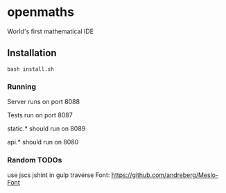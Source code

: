 # openmaths

World's first mathematical IDE

## Installation

```bash install.sh```

### Running

Server runs on port 8088

Tests run on port 8087

static.* should run on 8089

api.* should run on 8080

### Random TODOs

use jscs jshint in gulp
traverse
Font: https://github.com/andreberg/Meslo-Font